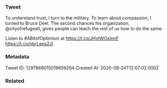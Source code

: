 ### Tweet
To understand trust, I turn to the military. To learn about compassion, I turned to Bruce Deel. The second chances his organization, @cityofrefugeatl, gives people can teach the rest of us how to do the same.

Listen to #ABitofOptimism at https://t.co/JHvtWOxmnF https://t.co/nbrLeps2JI

### Metadata
Tweet ID: 1297868015019659264
Created At: 2020-08-24T12:07:02.000Z

### Related

